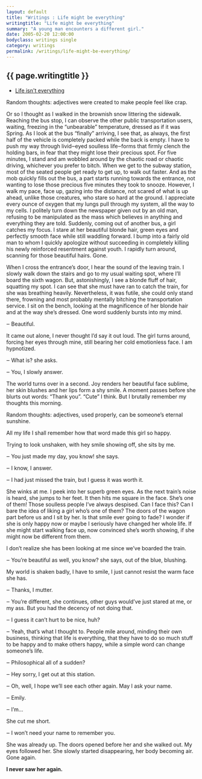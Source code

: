 ```yaml
---
layout: default
title: "Writings : Life might be everything"
writingtitle: "Life might be everything"
summary: "A young man encounters a different girl."
date: 2005-02-20 12:00:00
bodyclass: writings single
category: writings
permalink: /writings/life-might-be-everything/
---
```


## {{ page.writingtitle }} ##

<aside>
    <ul>
        <li><a href="/writings/life-isnt-everything/">Life isn't everything</a></li>
    </ul>
</aside>

Random thoughts: adjectives were created to make people feel like crap.

Or so I thought as I walked in the brownish snow littering the sidewalk.
Reaching the bus stop, I can observe the other public transportation users,
waiting, freezing in the “unbearable” temperature, dressed as if it was Spring.
As I look at the bus “finally” arriving, I see that, as always, the first half
of the vehicle is completely packed while the back is empty. I have to push my
way through livid‒eyed soulless life‒forms that firmly clench the holding bars,
in fear that they might lose their precious spot. For five minutes, I stand and
am wobbled around by the chaotic road or chaotic driving, whichever you prefer
to bitch. When we get to the subway station, most of the seated people get ready
to get up, to walk out faster. And as the mob quickly fills out the bus, a part
starts running towards the entrance, not wanting to lose those precious five
minutes they took to snooze. However, I walk my pace, face up, gazing into the
distance, not scared of what is up ahead, unlike those creatures, who stare so
hard at the ground. I appreciate every ounce of oxygen that my lungs pull
through my system, all the way to my cells. I politely turn down the newspaper
given out by an old man, refusing to be manipulated as the mass which believes
in anything and everything they are told. Suddenly, coming out of another bus, a
girl catches my focus. I stare at her beautiful blonde hair, green eyes and
perfectly smooth face while still waddling forward. I bump into a fairly old man
to whom I quickly apologize without succeeding in completely killing his newly
reinforced resentment against youth. I rapidly turn around, scanning for those
beautiful hairs. Gone.

When I cross the entrance’s door, I hear the sound of the leaving train. I
slowly walk down the stairs and go to my usual waiting spot, where I’ll board
the sixth wagon. But, astonishingly, I see a blonde fluff of hair, squatting my
spot. I can see that she must have ran to catch the train, for she was breathing
heavily. Nevertheless, it was futile, she could only stand there, frowning and
most probably mentally bitching the transportation service. I sit on the bench,
looking at the magnificence of her blonde hair and at the way she’s dressed. One
word suddenly bursts into my mind.

‒ Beautiful.

It came out alone, I never thought I’d say it out loud. The girl turns
around, forcing her eyes through mine, still bearing her cold emotionless face.
I am hypnotized.

‒ What is? she asks.

‒ You, I slowly answer.

The world turns over in a second. Joy renders her beautiful face sublime, her
skin blushes and her lips form a shy smile. A moment passes before she blurts
out words: “Thank you”. “Cute” I think. But I brutally remember my thoughts this
morning.

Random thoughts: adjectives, used properly, can be someone’s eternal
sunshine.

All my life I shall remember how that word made this girl so happy.

Trying to look unshaken, with hey smile showing off, she sits by me.

‒ You just made my day, you know! she says.

‒ I know, I answer.

‒ I had just missed the train, but I guess it was worth it.

She winks at me. I peek into her superb green eyes. As the next train’s noise
is heard, she jumps to her feet. It then hits me square in the face. She’s one
of them! Those soulless people I’ve always despised. Can I face this? Can I bare
the idea of liking a girl who’s one of them? The doors of the wagon part before
us and I sit by her. Is that smile ever going to fade? I wonder if she is only
happy now or maybe I seriously have changed her whole life. If she might start
walking face up, now convinced she’s worth showing, if she might now be
different from them.

I don’t realize she has been looking at me since we’ve boarded the train.

‒ You’re beautiful as well, you know? she says, out of the blue, blushing.

My world is shaken badly, I have to smile, I just cannot resist the warm face
she has.

‒ Thanks, I mutter.

‒ You’re different, she continues, other guys would’ve just stared at me, or
my ass. But you had the decency of not doing that.

‒ I guess it can’t hurt to be nice, huh?

‒ Yeah, that’s what I thought to. People mile around, minding their own
business, thinking that life is everything, that they have to do so much stuff
to be happy and to make others happy, while a simple word can change someone’s
life.

‒ Philosophical all of a sudden?

‒ Hey sorry, I get out at this station.

‒ Oh, well, I hope we’ll see each other again. May I ask your name.

‒ Emily.

‒ I’m...

She cut me short.

‒ I won’t need your name to remember you.

She was already up. The doors opened before her and she walked out. My eyes
followed her. She slowly started disappearing, her body becoming air. Gone
again.


__I never saw her again.__